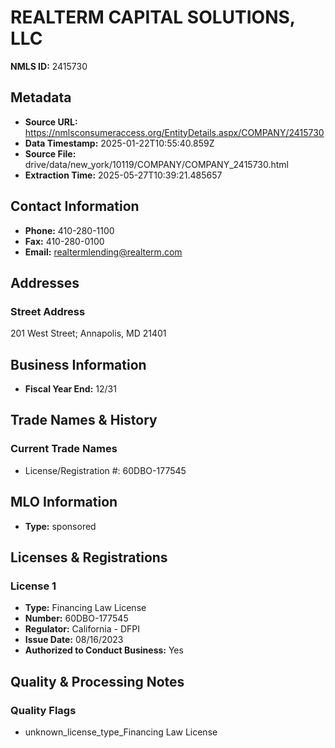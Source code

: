 # REALTERM CAPITAL SOLUTIONS, LLC

**NMLS ID:** 2415730

## Metadata
- **Source URL:** https://nmlsconsumeraccess.org/EntityDetails.aspx/COMPANY/2415730
- **Data Timestamp:** 2025-01-22T10:55:40.859Z
- **Source File:** drive/data/new_york/10119/COMPANY/COMPANY_2415730.html
- **Extraction Time:** 2025-05-27T10:39:21.485657

## Contact Information
- **Phone:** 410-280-1100
- **Fax:** 410-280-0100
- **Email:** realtermlending@realterm.com

## Addresses
### Street Address
201 West Street; Annapolis, MD 21401

## Business Information
- **Fiscal Year End:** 12/31

## Trade Names & History
### Current Trade Names
- License/Registration #: 60DBO-177545

## MLO Information
- **Type:** sponsored

## Licenses & Registrations

### License 1
- **Type:** Financing Law License
- **Number:** 60DBO-177545
- **Regulator:** California - DFPI
- **Issue Date:** 08/16/2023
- **Authorized to Conduct Business:** Yes

## Quality & Processing Notes
### Quality Flags
- unknown_license_type_Financing Law License
